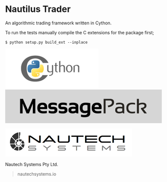 # Nautilus Trader
An algorithmic trading framework written in Cython.

To run the tests manually compile the C extensions for the package first;

    $ python setup.py build_ext --inplace

![Alt text](documentation/assets/cython-logo-small.png "cython")
![Alt text](documentation/assets/msgpack-logo-white.png "msgpack")

![Alt text](documentation/assets/nautechsystems_logo_small.png?raw=true "logo")

Nautech Systems Pty Ltd.

> nautechsystems.io
